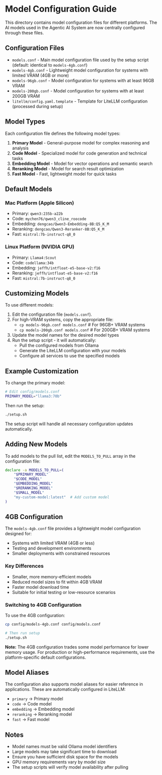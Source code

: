 # Model Configuration Guide

This directory contains model configuration files for different platforms. The AI models used in the Agentic AI System are now centrally configured through these files.


## Configuration Files

- `models.conf` - Main model configuration file used by the setup script (default: identical to `models-4gb.conf`)
- `models-4gb.conf` - Lightweight model configuration for systems with limited VRAM (4GB or more)
- `models-96gb.conf` - Model configuration for systems with at least 96GB VRAM
- `models-200gb.conf` - Model configuration for systems with at least 200GB VRAM
- `litellm/config.yaml.template` - Template for LiteLLM configuration (processed during setup)

## Model Types

Each configuration file defines the following model types:

1. **Primary Model** - General-purpose model for complex reasoning and analysis
2. **Code Model** - Specialized model for code generation and technical tasks
3. **Embedding Model** - Model for vector operations and semantic search
4. **Reranking Model** - Model for search result optimization
5. **Fast Model** - Fast, lightweight model for quick tasks

## Default Models

### Mac Platform (Apple Silicon)
- Primary: `qwen3:235b-a22b`
- Code: `mychen76/qwen3_cline_roocode`
- Embedding: `dengcao/Qwen3-Embedding-8B:Q5_K_M`
- Reranking: `dengcao/Qwen3-Reranker-8B:Q5_K_M`
- Fast: `mistral:7b-instruct-q8_0`

### Linux Platform (NVIDIA GPU)
- Primary: `Llama4:Scout`
- Code: `codellama:34b`
- Embedding: `jeffh/intfloat-e5-base-v2:f16`
- Reranking: `jeffh/intfloat-e5-base-v2:f16`
- Fast: `mistral:7b-instruct-q8_0`

## Customizing Models

To use different models:

1. Edit the configuration file (`models.conf`).
2. For high-VRAM systems, copy the appropriate file:
    - `cp models-96gb.conf models.conf`   # For 96GB+ VRAM systems
    - `cp models-200gb.conf models.conf`  # For 200GB+ VRAM systems
2. Update the model names for the desired model types
3. Run the setup script - it will automatically:
   - Pull the configured models from Ollama
   - Generate the LiteLLM configuration with your models
   - Configure all services to use the specified models

## Example Customization

To change the primary model:

```bash
# Edit config/models.conf
PRIMARY_MODEL="llama3:70b"
```

Then run the setup:
```bash
./setup.sh
```

The setup script will handle all necessary configuration updates automatically.

## Adding New Models

To add models to the pull list, edit the `MODELS_TO_PULL` array in the configuration file:

```bash
declare -a MODELS_TO_PULL=(
    "$PRIMARY_MODEL"
    "$CODE_MODEL"
    "$EMBEDDING_MODEL"
    "$RERANKING_MODEL"
    "$SMALL_MODEL"
    "my-custom-model:latest"  # Add custom model
)
```

## 4GB Configuration

The `models-4gb.conf` file provides a lightweight model configuration designed for:
- Systems with limited VRAM (4GB or less)
- Testing and development environments
- Smaller deployments with constrained resources

### Key Differences
- Smaller, more memory-efficient models
- Reduced model sizes to fit within 4GB VRAM
- Faster model download time
- Suitable for initial testing or low-resource scenarios

### Switching to 4GB Configuration

To use the 4GB configuration:

```bash
cp config/models-4gb.conf config/models.conf

# Then run setup
./setup.sh
```

**Note:** The 4GB configuration trades some model performance for lower memory usage. For production or high-performance requirements, use the platform-specific default configurations.

## Model Aliases

The configuration also supports model aliases for easier reference in applications. These are automatically configured in LiteLLM:

- `primary` → Primary model
- `code` → Code model
- `embedding` → Embedding model
- `reranking` → Reranking model
- `fast` → Fast model

## Notes

- Model names must be valid Ollama model identifiers
- Large models may take significant time to download
- Ensure you have sufficient disk space for the models
- GPU memory requirements vary by model size
- The setup scripts will verify model availability after pulling